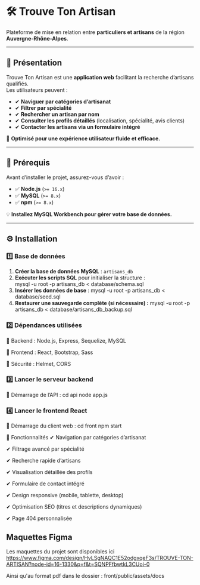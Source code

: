 # 🛠 Trouve Ton Artisan

Plateforme de mise en relation entre **particuliers et artisans** de la région **Auvergne-Rhône-Alpes**.

---

## 📌 Présentation

Trouve Ton Artisan est une **application web** facilitant la recherche d’artisans qualifiés.  
Les utilisateurs peuvent :

- ✔ **Naviguer par catégories d’artisanat**
- ✔ **Filtrer par spécialité**
- ✔ **Rechercher un artisan par nom**
- ✔ **Consulter les profils détaillés** (localisation, spécialité, avis clients)
- ✔ **Contacter les artisans via un formulaire intégré**

🚀 **Optimisé pour une expérience utilisateur fluide et efficace.**

---

## 🔧 Prérequis

Avant d’installer le projet, assurez-vous d’avoir :

- ✅ **Node.js** (`>= 16.x`)
- ✅ **MySQL** (`>= 8.x`)
- ✅ **npm** (`>= 8.x`)

💡 **Installez MySQL Workbench pour gérer votre base de données.**

---

## ⚙ Installation

### 1️⃣ Base de données

1. **Créer la base de données MySQL** : `artisans_db`
2. **Exécuter les scripts SQL** pour initialiser la structure :  
   mysql -u root -p artisans_db < database/schema.sql
3. **Insérer les données de base** :
   mysql -u root -p artisans_db < database/seed.sql
4. **Restaurer une sauvegarde complète (si nécessaire) :**
   mysql -u root -p artisans_db < database/artisans_db_backup.sql

### 2️⃣ Dépendances utilisées

🔹 Backend : Node.js, Express, Sequelize, MySQL

🔹 Frontend : React, Bootstrap, Sass

🔹 Sécurité : Helmet, CORS

### 3️⃣ Lancer le serveur backend

📌 Démarrage de l’API :
cd api
node app.js

### 4️⃣ Lancer le frontend React

📌 Démarrage du client web :
cd front
npm start

🚀 Fonctionnalités
✔ Navigation par catégories d’artisanat

✔ Filtrage avancé par spécialité

✔ Recherche rapide d’artisans

✔ Visualisation détaillée des profils

✔ Formulaire de contact intégré

✔ Design responsive (mobile, tablette, desktop)

✔ Optimisation SEO (titres et descriptions dynamiques)

✔ Page 404 personnalisée

## Maquettes Figma

Les maquettes du projet sont disponibles ici https://www.figma.com/design/HvLSgNAQC1E52odgxqeF3s/TROUVE-TON-ARTISAN?node-id=16-1330&p=f&t=SQNPFfbwtkL3CUoi-0

Ainsi qu'au format pdf dans le dossier :
front/public/assets/docs
